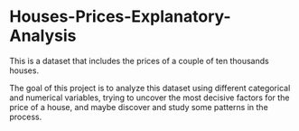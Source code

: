 # Houses-Prices-Explanatory-Analysis
This is a dataset that includes the prices of a couple of ten thousands houses.

The goal of this project is to analyze this dataset using different categorical and numerical variables, trying to uncover the most decisive factors for the price of a house, and maybe discover and study some patterns in the process.
